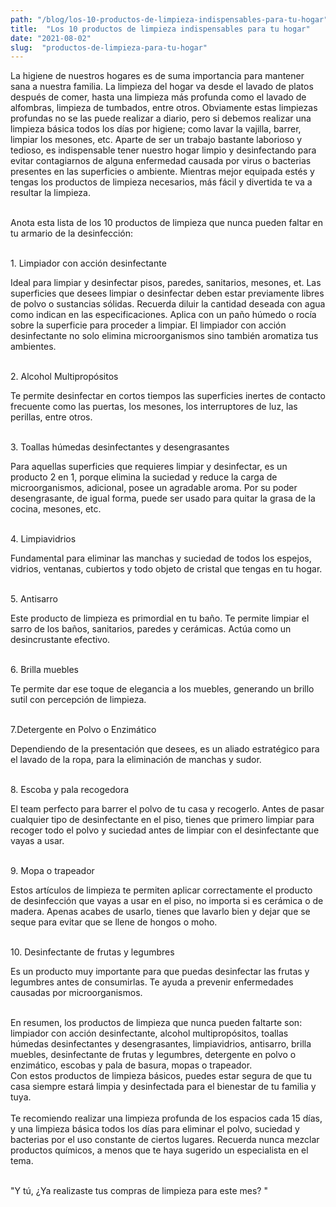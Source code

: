 ```yaml
---
path: "/blog/los-10-productos-de-limpieza-indispensables-para-tu-hogar"
title:  "Los 10 productos de limpieza indispensables para tu hogar" 
date: "2021-08-02"
slug:  "productos-de-limpieza-para-tu-hogar"
---
```

La higiene de nuestros hogares es de suma importancia para mantener sana a nuestra familia. 
La limpieza del hogar va desde el lavado de platos después de comer, hasta una limpieza más profunda como el lavado de alfombras, limpieza de tumbados, entre otros. Obviamente estas limpiezas profundas no se las puede realizar a diario, pero si debemos realizar una limpieza básica todos los días por higiene; como lavar la vajilla, barrer, limpiar los mesones, etc. 
Aparte de ser un trabajo bastante laborioso y tedioso, es indispensable tener nuestro hogar limpio y desinfectando para evitar contagiarnos de alguna enfermedad causada por virus o bacterias presentes en las superficies o ambiente. Mientras mejor equipada estés y tengas los productos de limpieza necesarios, más fácil y divertida te va a resultar la limpieza. <br/><br/>

Anota esta lista de los 10 productos de limpieza que nunca pueden faltar en tu armario de la desinfección:  <br/><br/>
<div class= "font-normal  text-blue-500 text-base">
<p className="font-bold  text-base ">1. Limpiador con acción desinfectante</p> </div>
Ideal para limpiar y desinfectar pisos, paredes, sanitarios, mesones, et. Las superficies que desees limpiar o desinfectar deben estar previamente libres de polvo o sustancias sólidas. Recuerda diluir la cantidad deseada con agua como indican en las especificaciones. Aplica con un paño húmedo o rocía sobre la superficie para proceder a limpiar. El limpiador con acción desinfectante no solo elimina microorganismos sino también aromatiza tus ambientes.<br/><br/>

<div class= "font-normal  text-blue-500 text-base">
<p className="font-bold  text-base ">2.  Alcohol Multipropósitos</p> </div>
Te permite desinfectar en cortos tiempos las superficies inertes de contacto frecuente como las puertas, los mesones, los interruptores de luz, las perillas, entre otros.<br/><br/>

<div class= "font-normal  text-blue-500 text-base">
<p className="font-bold  text-base ">3. Toallas húmedas desinfectantes y desengrasantes</p> </div>
Para aquellas superficies que requieres limpiar y desinfectar, es un producto 2 en 1, porque elimina la suciedad y reduce la carga de microorganismos, adicional, posee un agradable aroma. Por su poder desengrasante, de igual forma, puede ser usado para quitar la grasa de la cocina, mesones, etc. <br/><br/>

<div class= "font-normal  text-blue-500 text-base">
<p className="font-bold  text-base ">4. Limpiavidrios</p> </div>
Fundamental para eliminar las manchas y suciedad de todos los espejos, vidrios, ventanas, cubiertos y todo objeto de cristal que tengas en tu hogar. <br/><br/>

<div class= "font-normal text-blue-500 text-base">
<p className="font-bold  text-base ">5. Antisarro</p> </div>
Este producto de limpieza es primordial en tu baño. Te permite limpiar el sarro de los baños, sanitarios, paredes y cerámicas.  Actúa como un desincrustante efectivo. <br/><br/>

<div class= "font-normal text-blue-500 text-base">
<p className="font-bold  text-base ">6. Brilla muebles</p> </div>
Te permite dar ese toque de elegancia a los muebles, generando un brillo sutil con percepción de limpieza.<br/><br/>

<div class= "font-normal text-blue-500 text-base">
<p className="font-bold  text-base ">7.Detergente en Polvo o Enzimático</p> </div>
Dependiendo de la presentación que desees, es un aliado estratégico para el lavado de la ropa, para la eliminación de manchas y sudor. <br/><br/>

<div class= "font-normal  text-blue-500 text-base">
<p className="font-bold  text-base ">8. Escoba y pala recogedora</p> </div>
El team perfecto para barrer el polvo de tu casa y recogerlo. Antes de pasar cualquier tipo de desinfectante en el piso, tienes que primero limpiar para recoger todo el polvo y suciedad antes de limpiar con el desinfectante que vayas a usar. <br/><br/> 

<div class= "font-normal  text-blue-500 text-base">
<p className="font-bold  text-base ">9. Mopa o trapeador</p> </div>
Estos artículos de limpieza te permiten aplicar correctamente el producto de desinfección que vayas a usar en el piso, no importa si es cerámica o de madera. Apenas acabes de usarlo, tienes que lavarlo bien y dejar que se seque para evitar que se llene de hongos o moho. <br/><br/> 

<div class= "font-normal  text-blue-500 text-base">
<p className="font-bold  text-base ">10. Desinfectante de frutas y legumbres</p> </div>
Es un producto muy importante para que puedas desinfectar las frutas y legumbres antes de consumirlas. Te ayuda a prevenir enfermedades causadas por microorganismos. <br/><br/> 

En resumen, los productos de limpieza que nunca pueden faltarte son: limpiador con acción desinfectante, alcohol multipropósitos, toallas húmedas desinfectantes y desengrasantes, limpiavidrios, antisarro, brilla muebles, desinfectante de frutas y legumbres, detergente en polvo o enzimático, escobas y pala de basura, mopas o trapeador. <br/> 
Con estos productos de limpieza básicos, puedes estar segura de que tu casa siempre estará limpia y desinfectada para el bienestar de tu familia y tuya.  <br/><br/> 
Te recomiendo realizar una limpieza profunda de los espacios cada 15 días, y una limpieza básica todos los días para eliminar el polvo, suciedad y bacterias por el uso constante de ciertos lugares. Recuerda nunca mezclar productos químicos, a menos que te haya sugerido un especialista en el tema. <br/><br/>

<div class= " font-semibold text-center text-primary text-xl">
<p className=" font-semibold text-center  text-xl ">"Y tú, ¿Ya realizaste tus compras de limpieza para este mes? " </p> </div>
 <br/> <br/>








